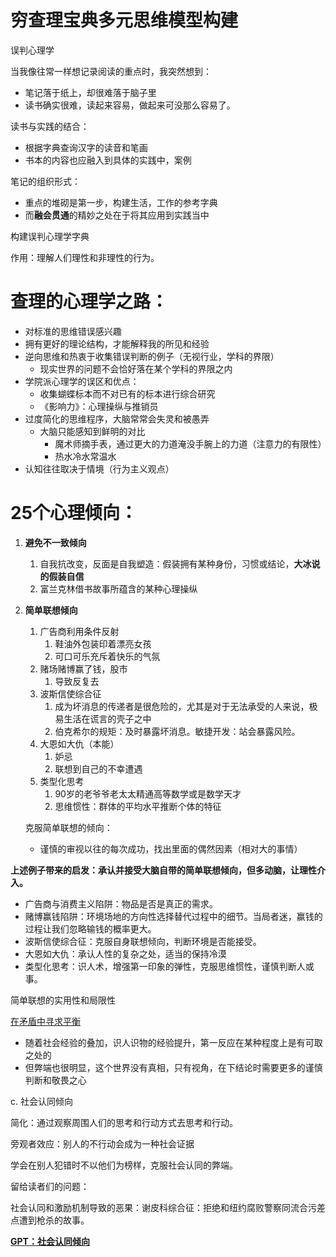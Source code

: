 # 穷查理宝典多元思维模型构建

误判心理学

当我像往常一样想记录阅读的重点时，我突然想到：

- 笔记落于纸上，却很难落于脑子里
- 读书确实很难，读起来容易，做起来可没那么容易了。

读书与实践的结合：

- 根据字典查询汉字的读音和笔画
- 书本的内容也应融入到具体的实践中，案例

笔记的组织形式：

- 重点的堆砌是第一步，构建生活，工作的参考字典
- 而**融会贯通**的精妙之处在于将其应用到实践当中

[](%E7%A9%B7%E6%9F%A5%E7%90%86%E5%AE%9D%E5%85%B8%E5%A4%9A%E5%85%83%E6%80%9D%E7%BB%B4%E6%A8%A1%E5%9E%8B%E6%9E%84%E5%BB%BA%202006c2e8d0dd800fa8e9fbc07bf0836e/%E6%97%A0%E6%A0%87%E9%A2%98%202006c2e8d0dd80ea8264c9588f6411f8.md)

构建误判心理学字典

作用：理解人们理性和非理性的行为。

# 查理的心理学之路：

- 对标准的思维错误感兴趣
- 拥有更好的理论结构，才能解释我的所见和经验
- 逆向思维和热衷于收集错误判断的例子（无视行业，学科的界限）
    - 现实世界的问题不会恰好落在某个学科的界限之内
- 学院派心理学的误区和优点：
    - 收集蝴蝶标本而不对已有的标本进行综合研究
    - 《影响力》：心理操纵与推销员
- 过度简化的思维程序，大脑常常会失灵和被愚弄
    - 大脑只能感知到鲜明的对比
        - 魔术师摘手表，通过更大的力道淹没手腕上的力道（注意力的有限性）
        - 热水冷水常温水
- 认知往往取决于情境（行为主义观点）

# 25个心理倾向：

1. **避免不一致倾向**
    1. 自我抗改变，反面是自我塑造：假装拥有某种身份，习惯或结论，**大冰说的假装自信**
    2. 富兰克林借书故事所蕴含的某种心理操纵
2. **简单联想倾向**
    1. 广告商利用条件反射
        1. 鞋油外包装印着漂亮女孩
        2. 可口可乐充斥着快乐的气氛
    2. 赌场赌博赢了钱，股市
        1. 导致反复去
    3. 波斯信使综合征
        1. 成为坏消息的传递者是很危险的，尤其是对于无法承受的人来说，极易生活在谎言的壳子之中
        2. 伯克希尔的规矩：及时暴露坏消息。敏捷开发：站会暴露风险。
    4. 大恩如大仇（本能）
        1. 妒忌
        2. 联想到自己的不幸遭遇
    5. 类型化思考
        1. 90岁的老爷爷老太太精通高等数学或是数学天才
        2. 思维惯性：群体的平均水平推断个体的特征
    
    克服简单联想的倾向：
    
    - 谨慎的审视以往的每次成功，找出里面的偶然因素（相对大的事情）

**上述例子带来的启发：承认并接受大脑自带的简单联想倾向，但多动脑，让理性介入。**

- 广告商与消费主义陷阱：物品是否是真正的需求。
- 赌博赢钱陷阱：环境场地的方向性选择替代过程中的细节。当局者迷，赢钱的过程让我们忽略输钱的概率更大。
- 波斯信使综合征：克服自身联想倾向，判断环境是否能接受。
- 大恩如大仇：承认人性的复杂之处，适当的保持冷漠
- 类型化思考：识人术，增强第一印象的弹性，克服思维惯性，谨慎判断人或事。

       

简单联想的实用性和局限性 

[在矛盾中寻求平衡](%E7%A9%B7%E6%9F%A5%E7%90%86%E5%AE%9D%E5%85%B8%E5%A4%9A%E5%85%83%E6%80%9D%E7%BB%B4%E6%A8%A1%E5%9E%8B%E6%9E%84%E5%BB%BA%202006c2e8d0dd800fa8e9fbc07bf0836e/%E5%9C%A8%E7%9F%9B%E7%9B%BE%E4%B8%AD%E5%AF%BB%E6%B1%82%E5%B9%B3%E8%A1%A1%202006c2e8d0dd80868c89fffa562eed98.md)

- 随着社会经验的叠加，识人识物的经验提升，第一反应在某种程度上是有可取之处的
- 但弊端也很明显，这个世界没有真相，只有视角，在下结论时需要更多的谨慎判断和敬畏之心

c. 社会认同倾向

简化：通过观察周围人们的思考和行动方式去思考和行动。

旁观者效应：别人的不行动会成为一种社会证据

学会在别人犯错时不以他们为榜样，克服社会认同的弊端。

留给读者们的问题：

社会认同和激励机制导致的恶果：谢皮科综合征：拒绝和纽约腐败警察同流合污差点遭到枪杀的故事。

[**GPT：社会认同倾向** ](%E7%A9%B7%E6%9F%A5%E7%90%86%E5%AE%9D%E5%85%B8%E5%A4%9A%E5%85%83%E6%80%9D%E7%BB%B4%E6%A8%A1%E5%9E%8B%E6%9E%84%E5%BB%BA%202006c2e8d0dd800fa8e9fbc07bf0836e/GPT%EF%BC%9A%E7%A4%BE%E4%BC%9A%E8%AE%A4%E5%90%8C%E5%80%BE%E5%90%91%202026c2e8d0dd802a9f7bc51443a333b0.md)

[](%E7%A9%B7%E6%9F%A5%E7%90%86%E5%AE%9D%E5%85%B8%E5%A4%9A%E5%85%83%E6%80%9D%E7%BB%B4%E6%A8%A1%E5%9E%8B%E6%9E%84%E5%BB%BA%202006c2e8d0dd800fa8e9fbc07bf0836e/%E6%97%A0%E6%A0%87%E9%A2%98%202006c2e8d0dd80e29026e409dc84e170.md)